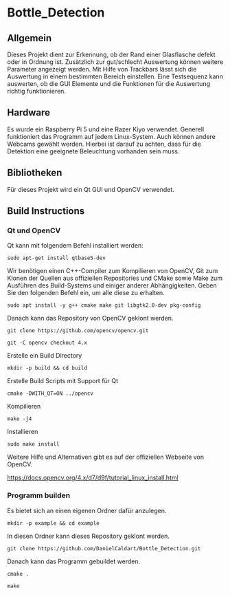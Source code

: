 # Bottle_Detection

## Allgemein
Dieses Projekt dient zur Erkennung, ob der Rand einer Glasflasche defekt oder in Ordnung ist.
Zusätzlich zur gut/schlecht Auswertung können weitere Parameter angezeigt werden.
Mit Hilfe von Trackbars lässt sich die Auswertung in einem bestimmten Bereich einstellen.
Eine Testsequenz kann auswerten, ob die GUI Elemente und die Funktionen für die Auswertung richtig funktionieren.

## Hardware
Es wurde ein Raspberry Pi 5 und eine Razer Kiyo verwendet.
Generell funktioniert das Programm auf jedem Linux-System.
Auch können andere Webcams gewählt werden.
Hierbei ist darauf zu achten, dass für die Detektion eine geeignete Beleuchtung vorhanden sein muss.

## Bibliotheken
Für dieses Projekt wird ein Qt GUI und OpenCV verwendet.

## Build Instructions

### Qt und OpenCV

Qt kann mit folgendem Befehl installiert werden:

`sudo apt-get install qtbase5-dev`

Wir benötigen einen C++-Compiler zum Kompilieren von OpenCV, Git zum Klonen der Quellen aus offiziellen Repositories und CMake sowie Make zum Ausführen des Build-Systems und einiger anderer Abhängigkeiten. 
Geben Sie den folgenden Befehl ein, um alle diese zu erhalten.

`sudo apt install -y g++ cmake make git libgtk2.0-dev pkg-config`

Danach kann das Repository von OpenCV geklont werden.

`git clone https://github.com/opencv/opencv.git`

`git -C opencv checkout 4.x`

Erstelle ein Build Directory

`mkdir -p build && cd build`

Erstelle Build Scripts mit Support für Qt

`cmake -DWITH_QT=ON ../opencv`

Kompilieren

`make -j4`

Installieren

`sudo make install`

Weitere Hilfe und Alternativen gibt es auf der offiziellen Webseite von OpenCV.

https://docs.opencv.org/4.x/d7/d9f/tutorial_linux_install.html

### Programm builden

Es bietet sich an einen eigenen Ordner dafür anzulegen.

`mkdir -p example && cd example`

In diesen Ordner kann dieses Repository geklont werden.

`git clone https://github.com/DanielCaldart/Bottle_Detection.git`

Danach kann das Programm gebuildet werden.

`cmake .`

`make`
